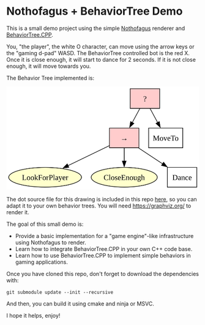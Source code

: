 # Nothofagus + BehaviorTree Demo

This is a small demo project using the simple [Nothofagus](https://github.com/dantros/nothofagus) renderer and [BehaviorTree.CPP](https://www.behaviortree.dev/).

You, "the player", the white O character, can move using the arrow keys or the "gaming d-pad" WASD. The BehaviorTree controlled bot is the red X. Once it is close enough, it will start to dance for 2 seconds. If it is not close enough, it will move towards you.

The Behavior Tree implemented is:

![BehaviorTree](non_code/smart_follower_behavior_tree.svg "BehaviorTree")

The dot source file for this drawing is included in this repo [here](non_code/smart_follower_behavior_tree.dot), so you can adapt it to your own behavior trees. You will need https://graphviz.org/ to render it.

The goal of this small demo is:
- Provide a basic implementation for a "game engine"-like infrastructure using Nothofagus to render.
- Learn how to integrate BehaviorTree.CPP in your own C++ code base.
- Learn how to use BehaviorTree.CPP to implement simple behaviors in gaming applications.

Once you have cloned this repo, don't forget to download the dependencies with:
```
git submodule update --init --recursive
```
And then, you can build it using cmake and ninja or MSVC.

I hope it helps, enjoy!